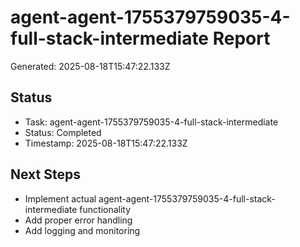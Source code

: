 # agent-agent-1755379759035-4-full-stack-intermediate Report

Generated: 2025-08-18T15:47:22.133Z

## Status
- Task: agent-agent-1755379759035-4-full-stack-intermediate
- Status: Completed
- Timestamp: 2025-08-18T15:47:22.133Z

## Next Steps
- Implement actual agent-agent-1755379759035-4-full-stack-intermediate functionality
- Add proper error handling
- Add logging and monitoring

